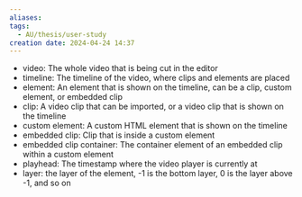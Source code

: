 ```yaml
---
aliases:
tags:
  - AU/thesis/user-study
creation date: 2024-04-24 14:37
---
```


- video: The whole video that is being cut in the editor
- timeline: The timeline of the video, where clips and elements are placed
- element: An element that is shown on the timeline, can be a clip, custom element, or embedded clip
- clip: A video clip that can be imported, or a video clip that is shown on the timeline
- custom element: A custom HTML element that is shown on the timeline
- embedded clip: Clip that is inside a custom element
- embedded clip container: The container element of an embedded clip within a custom element
- playhead: The timestamp where the video player is currently at
- layer: the layer of the element, -1 is the bottom layer, 0 is the layer above -1, and so on
